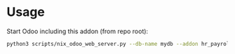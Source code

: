 # Usage

Start Odoo including this addon (from repo root):

```bash
python3 scripts/nix_odoo_web_server.py --db-name mydb --addon hr_payroll_input_add
```
